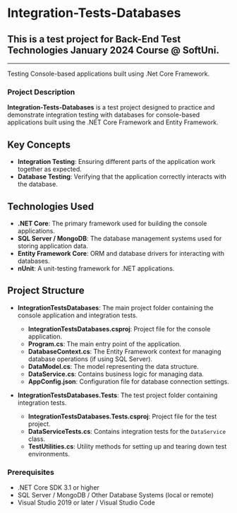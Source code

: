 # Integration-Tests-Databases
## This is a test project for Back-End Test Technologies January 2024 Course @ SoftUni.
---
Testing Console-based applications built using .Net Core Framework.

### Project Description

**Integration-Tests-Databases** is a test project designed to practice and demonstrate integration testing with databases for console-based applications built using the .NET Core Framework and Entity Framework. 

## Key Concepts

- **Integration Testing**: Ensuring different parts of the application work together as expected.
- **Database Testing**: Verifying that the application correctly interacts with the database.

## Technologies Used

- **.NET Core**: The primary framework used for building the console applications.
- **SQL Server / MongoDB**: The database management systems used for storing application data.
- **Entity Framework Core**: ORM and database drivers for interacting with databases.
- **nUnit**: A unit-testing framework for .NET applications.

## Project Structure

- **IntegrationTestsDatabases**: The main project folder containing the console application and integration tests.
    - **IntegrationTestsDatabases.csproj**: Project file for the console application.
    - **Program.cs**: The main entry point of the application.
    - **DatabaseContext.cs**: The Entity Framework context for managing database operations (if using SQL Server).
    - **DataModel.cs**: The model representing the data structure.
    - **DataService.cs**: Contains business logic for managing data.
    - **AppConfig.json**: Configuration file for database connection settings.

- **IntegrationTestsDatabases.Tests**: The test project folder containing integration tests.
    - **IntegrationTestsDatabases.Tests.csproj**: Project file for the test project.
    - **DataServiceTests.cs**: Contains integration tests for the `DataService` class.
    - **TestUtilities.cs**: Utility methods for setting up and tearing down test environments.

### Prerequisites

- .NET Core SDK 3.1 or higher
- SQL Server / MongoDB / Other Database Systems (local or remote)
- Visual Studio 2019 or later / Visual Studio Code

